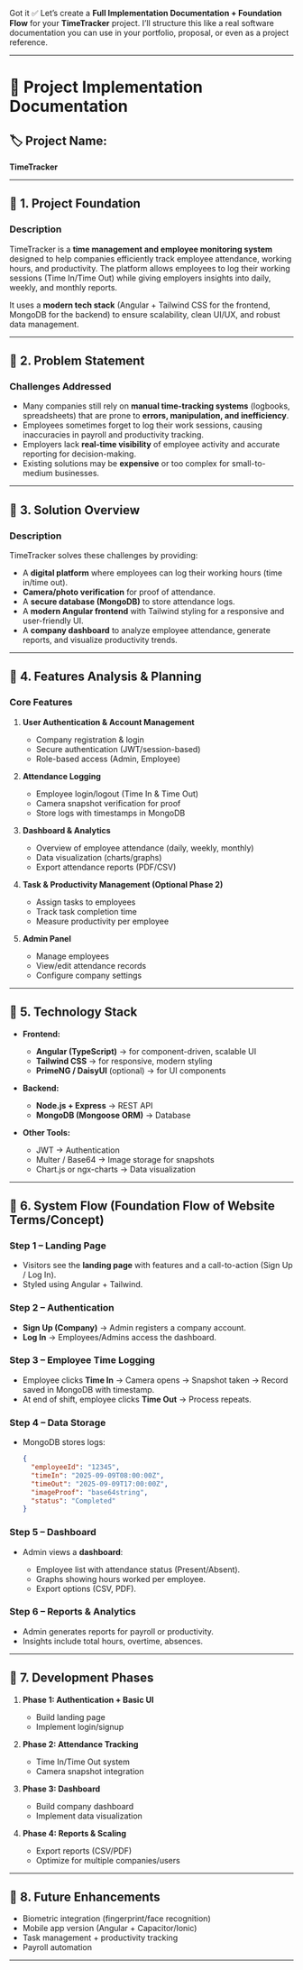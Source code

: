 Got it ✅ Let’s create a **Full Implementation Documentation + Foundation Flow** for your **TimeTracker** project.
I’ll structure this like a real software documentation you can use in your portfolio, proposal, or even as a project reference.

---

# 📘 **Project Implementation Documentation**

## 🏷️ Project Name:

**TimeTracker**

---

## 📌 1. Project Foundation

### **Description**

TimeTracker is a **time management and employee monitoring system** designed to help companies efficiently track employee attendance, working hours, and productivity. The platform allows employees to log their working sessions (Time In/Time Out) while giving employers insights into daily, weekly, and monthly reports.

It uses a **modern tech stack** (Angular + Tailwind CSS for the frontend, MongoDB for the backend) to ensure scalability, clean UI/UX, and robust data management.

---

## 📌 2. Problem Statement

### **Challenges Addressed**

- Many companies still rely on **manual time-tracking systems** (logbooks, spreadsheets) that are prone to **errors, manipulation, and inefficiency**.
- Employees sometimes forget to log their work sessions, causing inaccuracies in payroll and productivity tracking.
- Employers lack **real-time visibility** of employee activity and accurate reporting for decision-making.
- Existing solutions may be **expensive** or too complex for small-to-medium businesses.

---

## 📌 3. Solution Overview

### **Description**

TimeTracker solves these challenges by providing:

- A **digital platform** where employees can log their working hours (time in/time out).
- **Camera/photo verification** for proof of attendance.
- A **secure database (MongoDB)** to store attendance logs.
- A **modern Angular frontend** with Tailwind styling for a responsive and user-friendly UI.
- A **company dashboard** to analyze employee attendance, generate reports, and visualize productivity trends.

---

## 📌 4. Features Analysis & Planning

### **Core Features**

1. **User Authentication & Account Management**

   - Company registration & login
   - Secure authentication (JWT/session-based)
   - Role-based access (Admin, Employee)

2. **Attendance Logging**

   - Employee login/logout (Time In & Time Out)
   - Camera snapshot verification for proof
   - Store logs with timestamps in MongoDB

3. **Dashboard & Analytics**

   - Overview of employee attendance (daily, weekly, monthly)
   - Data visualization (charts/graphs)
   - Export attendance reports (PDF/CSV)

4. **Task & Productivity Management (Optional Phase 2)**

   - Assign tasks to employees
   - Track task completion time
   - Measure productivity per employee

5. **Admin Panel**

   - Manage employees
   - View/edit attendance records
   - Configure company settings

---

## 📌 5. Technology Stack

- **Frontend:**

  - **Angular (TypeScript)** → for component-driven, scalable UI
  - **Tailwind CSS** → for responsive, modern styling
  - **PrimeNG / DaisyUI** (optional) → for UI components

- **Backend:**

  - **Node.js + Express** → REST API
  - **MongoDB (Mongoose ORM)** → Database

- **Other Tools:**

  - JWT → Authentication
  - Multer / Base64 → Image storage for snapshots
  - Chart.js or ngx-charts → Data visualization

---

## 📌 6. System Flow (Foundation Flow of Website Terms/Concept)

### **Step 1 – Landing Page**

- Visitors see the **landing page** with features and a call-to-action (Sign Up / Log In).
- Styled using Angular + Tailwind.

### **Step 2 – Authentication**

- **Sign Up (Company)** → Admin registers a company account.
- **Log In** → Employees/Admins access the dashboard.

### **Step 3 – Employee Time Logging**

- Employee clicks **Time In** → Camera opens → Snapshot taken → Record saved in MongoDB with timestamp.
- At end of shift, employee clicks **Time Out** → Process repeats.

### **Step 4 – Data Storage**

- MongoDB stores logs:

  ```json
  {
    "employeeId": "12345",
    "timeIn": "2025-09-09T08:00:00Z",
    "timeOut": "2025-09-09T17:00:00Z",
    "imageProof": "base64string",
    "status": "Completed"
  }
  ```

### **Step 5 – Dashboard**

- Admin views a **dashboard**:

  - Employee list with attendance status (Present/Absent).
  - Graphs showing hours worked per employee.
  - Export options (CSV, PDF).

### **Step 6 – Reports & Analytics**

- Admin generates reports for payroll or productivity.
- Insights include total hours, overtime, absences.

---

## 📌 7. Development Phases

1. **Phase 1: Authentication + Basic UI**

   - Build landing page
   - Implement login/signup

2. **Phase 2: Attendance Tracking**

   - Time In/Time Out system
   - Camera snapshot integration

3. **Phase 3: Dashboard**

   - Build company dashboard
   - Implement data visualization

4. **Phase 4: Reports & Scaling**

   - Export reports (CSV/PDF)
   - Optimize for multiple companies/users

---

## 📌 8. Future Enhancements

- Biometric integration (fingerprint/face recognition)
- Mobile app version (Angular + Capacitor/Ionic)
- Task management + productivity tracking
- Payroll automation

---
